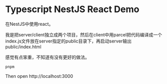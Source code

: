 Typescript NestJS React Demo
======================

在NestJS中使用react。

我是把server/client独立成两个项目，然后在client中用parcel把代码编译成一个index.js文件放在server指定的public目录下，再启动server输出public/index.html

感觉有点笨重，不知道有没有更好的做法。

```
pnpm 
```

Then open http://localhost:3000